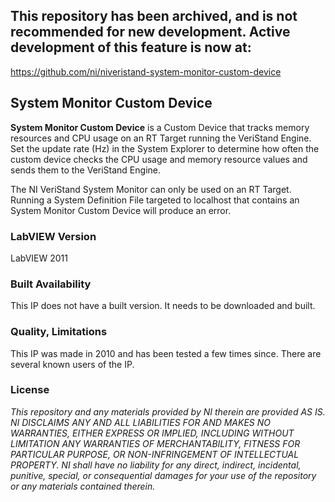 ## This repository has been archived, and is not recommended for new development. Active development of this feature is now at:
https://github.com/ni/niveristand-system-monitor-custom-device


## System Monitor Custom Device ##

**System Monitor Custom Device** is a Custom Device that tracks memory resources and CPU usage on an RT Target running the VeriStand Engine.  Set the update rate (Hz) in the System Explorer to determine how often the custom device checks the CPU usage and memory resource values and sends them to the VeriStand Engine.

The NI VeriStand System Monitor can only be used on an RT Target. Running a System Definition File targeted to localhost that contains an System Monitor Custom Device will produce an error.

### LabVIEW Version ###

LabVIEW 2011

### Built Availability ###

This IP does not have a built version. It needs to be downloaded and built.

### Quality, Limitations ###

This IP was made in 2010 and has been tested a few times since. There are several known users of the IP.

### License ###

*This repository and any materials provided by NI therein are provided AS IS. NI DISCLAIMS ANY AND ALL LIABILITIES FOR AND MAKES NO WARRANTIES, EITHER EXPRESS OR IMPLIED, INCLUDING WITHOUT LIMITATION ANY WARRANTIES OF MERCHANTABILITY, FITNESS FOR  PARTICULAR PURPOSE, OR NON-INFRINGEMENT OF INTELLECTUAL PROPERTY. NI shall have no liability for any direct, indirect, incidental, punitive, special, or consequential damages for your use of the repository or any materials contained therein.*
